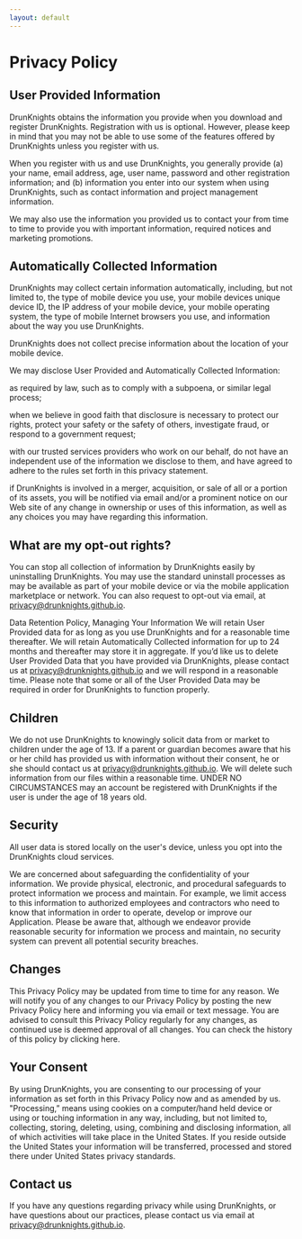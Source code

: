 ```yaml
---
layout: default
---
```


# Privacy Policy


## User Provided Information

DrunKnights obtains the information you provide when you download and register DrunKnights. Registration with us is optional. However, please keep in mind that you may not be able to use some of the features offered by DrunKnights unless you register with us.

When you register with us and use DrunKnights, you generally provide (a) your name, email address, age, user name, password and other registration information; and (b) information you enter into our system when using DrunKnights, such as contact information and project management information.

We may also use the information you provided us to contact your from time to time to provide you with important information, required notices and marketing promotions.

## Automatically Collected Information

DrunKnights may collect certain information automatically, including, but not limited to, the type of mobile device you use, your mobile devices unique device ID, the IP address of your mobile device, your mobile operating system, the type of mobile Internet browsers you use, and information about the way you use DrunKnights.

DrunKnights does not collect precise information about the location of your mobile device.

We may disclose User Provided and Automatically Collected Information:

as required by law, such as to comply with a subpoena, or similar legal process;

when we believe in good faith that disclosure is necessary to protect our rights, protect your safety or the safety of others, investigate fraud, or respond to a government request;

with our trusted services providers who work on our behalf, do not have an independent use of the information we disclose to them, and have agreed to adhere to the rules set forth in this privacy statement.

if DrunKnights is involved in a merger, acquisition, or sale of all or a portion of its assets, you will be notified via email and/or a prominent notice on our Web site of any change in ownership or uses of this information, as well as any choices you may have regarding this information.

## What are my opt-out rights?

You can stop all collection of information by DrunKnights easily by uninstalling DrunKnights. You may use the standard uninstall processes as may be available as part of your mobile device or via the mobile application marketplace or network. You can also request to opt-out via email, at privacy@drunknights.github.io.

Data Retention Policy, Managing Your Information
We will retain User Provided data for as long as you use DrunKnights and for a reasonable time thereafter. We will retain Automatically Collected information for up to 24 months and thereafter may store it in aggregate. If you’d like us to delete User Provided Data that you have provided via DrunKnights, please contact us at privacy@drunknights.github.io and we will respond in a reasonable time. Please note that some or all of the User Provided Data may be required in order for DrunKnights to function properly.


## Children

We do not use DrunKnights to knowingly solicit data from or market to children under the age of 13. If a parent or guardian becomes aware that his or her child has provided us with information without their consent, he or she should contact us at privacy@drunknights.github.io. We will delete such information from our files within a reasonable time.
UNDER NO CIRCUMSTANCES may an account be registered with DrunKnights if the user is under the age of 18 years old.

## Security

All user data is stored locally on the user's device, unless you opt into the DrunKnights cloud services.

We are concerned about safeguarding the confidentiality of your information. We provide physical, electronic, and procedural safeguards to protect information we process and maintain. For example, we limit access to this information to authorized employees and contractors who need to know that information in order to operate, develop or improve our Application. Please be aware that, although we endeavor provide reasonable security for information we process and maintain, no security system can prevent all potential security breaches.


## Changes

This Privacy Policy may be updated from time to time for any reason. We will notify you of any changes to our Privacy Policy by posting the new Privacy Policy here and informing you via email or text message. You are advised to consult this Privacy Policy regularly for any changes, as continued use is deemed approval of all changes. You can check the history of this policy by clicking here.


## Your Consent
By using DrunKnights, you are consenting to our processing of your information as set forth in this Privacy Policy now and as amended by us. "Processing,” means using cookies on a computer/hand held device or using or touching information in any way, including, but not limited to, collecting, storing, deleting, using, combining and disclosing information, all of which activities will take place in the United States. If you reside outside the United States your information will be transferred, processed and stored there under United States privacy standards.


## Contact us

If you have any questions regarding privacy while using DrunKnights, or have questions about our practices, please contact us via email at privacy@drunknights.github.io.
